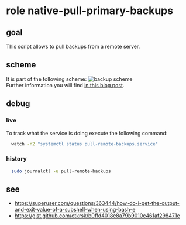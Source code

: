 # role native-pull-primary-backups

## goal
This script allows to pull backups from a remote server.

## scheme
It is part of the following scheme:
![backup scheme](https://www.veen.world/wp-content/uploads/2020/12/server-backup-768x567.jpg) <br />
Further information you will find [in this blog post](https://www.veen.world/2020/12/26/how-i-backup-dedicated-root-servers/).

## debug

### live
To track what the service is doing execute the following command:

```bash
  watch -n2 "systemctl status pull-remote-backups.service"
```

### history
```bash
  sudo journalctl -u pull-remote-backups
```

## see
- https://superuser.com/questions/363444/how-do-i-get-the-output-and-exit-value-of-a-subshell-when-using-bash-e
- https://gist.github.com/otkrsk/b0ffd4018e8a79b9010c461af298471e
